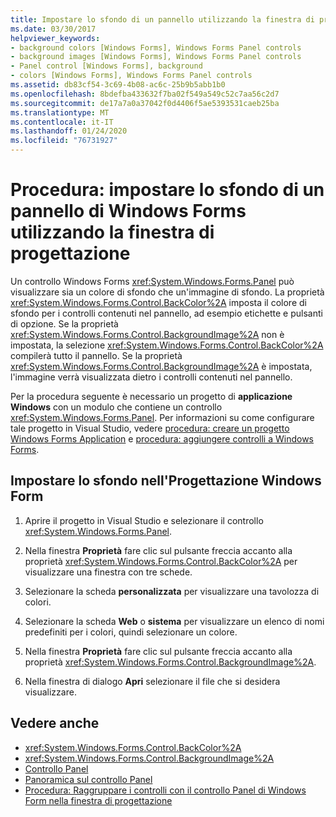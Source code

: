 ```yaml
---
title: Impostare lo sfondo di un pannello utilizzando la finestra di progettazione
ms.date: 03/30/2017
helpviewer_keywords:
- background colors [Windows Forms], Windows Forms Panel controls
- background images [Windows Forms], Windows Forms Panel controls
- Panel control [Windows Forms], background
- colors [Windows Forms], Windows Forms Panel controls
ms.assetid: db83cf54-3c69-4b08-ac6c-25b9b5abb1b0
ms.openlocfilehash: 8bdefba433632f7ba02f549a549c52c7aa56c2d7
ms.sourcegitcommit: de17a7a0a37042f0d4406f5ae5393531caeb25ba
ms.translationtype: MT
ms.contentlocale: it-IT
ms.lasthandoff: 01/24/2020
ms.locfileid: "76731927"
---
```

# <a name="how-to-set-the-background-of-a-windows-forms-panel-using-the-designer"></a>Procedura: impostare lo sfondo di un pannello di Windows Forms utilizzando la finestra di progettazione

Un controllo Windows Forms <xref:System.Windows.Forms.Panel> può visualizzare sia un colore di sfondo che un'immagine di sfondo. La proprietà <xref:System.Windows.Forms.Control.BackColor%2A> imposta il colore di sfondo per i controlli contenuti nel pannello, ad esempio etichette e pulsanti di opzione. Se la proprietà <xref:System.Windows.Forms.Control.BackgroundImage%2A> non è impostata, la selezione <xref:System.Windows.Forms.Control.BackColor%2A> compilerà tutto il pannello. Se la proprietà <xref:System.Windows.Forms.Control.BackgroundImage%2A> è impostata, l'immagine verrà visualizzata dietro i controlli contenuti nel pannello.

Per la procedura seguente è necessario un progetto di **applicazione Windows** con un modulo che contiene un controllo <xref:System.Windows.Forms.Panel>. Per informazioni su come configurare tale progetto in Visual Studio, vedere [procedura: creare un progetto Windows Forms Application](/visualstudio/ide/step-1-create-a-windows-forms-application-project) e [procedura: aggiungere controlli a Windows Forms](how-to-add-controls-to-windows-forms.md).

## <a name="set-the-background-in-the-windows-forms-designer"></a>Impostare lo sfondo nell'Progettazione Windows Form

1. Aprire il progetto in Visual Studio e selezionare il controllo <xref:System.Windows.Forms.Panel>.

2. Nella finestra **Proprietà** fare clic sul pulsante freccia accanto alla proprietà <xref:System.Windows.Forms.Control.BackColor%2A> per visualizzare una finestra con tre schede.

3. Selezionare la scheda **personalizzata** per visualizzare una tavolozza di colori.

4. Selezionare la scheda **Web** o **sistema** per visualizzare un elenco di nomi predefiniti per i colori, quindi selezionare un colore.

5. Nella finestra **Proprietà** fare clic sul pulsante freccia accanto alla proprietà <xref:System.Windows.Forms.Control.BackgroundImage%2A>.

6. Nella finestra di dialogo **Apri** selezionare il file che si desidera visualizzare.

## <a name="see-also"></a>Vedere anche

- <xref:System.Windows.Forms.Control.BackColor%2A>
- <xref:System.Windows.Forms.Control.BackgroundImage%2A>
- [Controllo Panel](panel-control-windows-forms.md)
- [Panoramica sul controllo Panel](panel-control-overview-windows-forms.md)
- [Procedura: Raggruppare i controlli con il controllo Panel di Windows Form nella finestra di progettazione](group-controls-with-wf-panel-control-using-the-designer.md)
